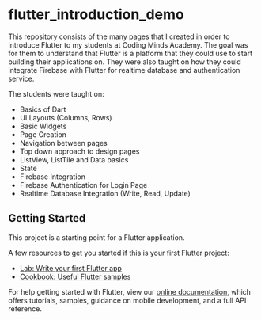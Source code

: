 # flutter_introduction_demo

This repository consists of the many pages that I created in order to introduce
Flutter to my students at Coding Minds Academy. The goal was for them to
understand that Flutter is a platform that they could use to start building their
applications on. They were also taught on how they could integrate Firebase with
Flutter for realtime database and authentication service.

The students were taught on:
- Basics of Dart
- UI Layouts (Columns, Rows)
- Basic Widgets
- Page Creation
- Navigation between pages
- Top down approach to design pages
- ListView, ListTile and Data basics
- State
- Firebase Integration
- Firebase Authentication for Login Page
- Realtime Database Integration (Write, Read, Update)

## Getting Started

This project is a starting point for a Flutter application.

A few resources to get you started if this is your first Flutter project:

- [Lab: Write your first Flutter app](https://flutter.dev/docs/get-started/codelab)
- [Cookbook: Useful Flutter samples](https://flutter.dev/docs/cookbook)

For help getting started with Flutter, view our
[online documentation](https://flutter.dev/docs), which offers tutorials,
samples, guidance on mobile development, and a full API reference.
